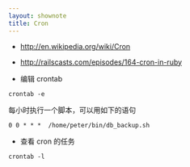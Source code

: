 ```yaml
---
layout: shownote
title: Cron
---
```

- <http://en.wikipedia.org/wiki/Cron>
- <http://railscasts.com/episodes/164-cron-in-ruby>

- 编辑 crontab

~~~
crontab -e
~~~

每小时执行一个脚本，可以用如下的语句

~~~
0 0 * * *  /home/peter/bin/db_backup.sh
~~~

- 查看 cron 的任务

~~~
crontab -l
~~~

